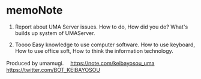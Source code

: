 # memoNote
1. Report about UMA Server issues.
  How to do,
  How did you do?
  What's builds up system of UMAServer.

2. Toooo Easy knowledge to use computer software.
  How to use keyboard,
  How to use office soft,
  How to think the information technology.

Produced by umamugi.
  　https://note.com/keibayosou_uma
  　https://twitter.com/BOT_KEIBAYOSOU
